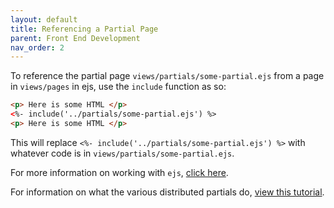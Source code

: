 ```yaml
---
layout: default
title: Referencing a Partial Page
parent: Front End Development
nav_order: 2
---
```


To reference the partial page `views/partials/some-partial.ejs` from a page in `views/pages` in ejs, use the `include` function as so:

````html
<p> Here is some HTML </p>
<%- include('../partials/some-partial.ejs') %>
<p> Here is some HTML </p>
````

This will replace `<%- include('../partials/some-partial.ejs') %>` with whatever code is in `views/partials/some-partial.ejs`.

For more information on working with `ejs`, [click here](http://ejs.co/).

For information on what the various distributed partials do, [view this tutorial](https://github.com/DJMcoder/HarkerDevGuides/wiki/Using-the-Various-Partials).
